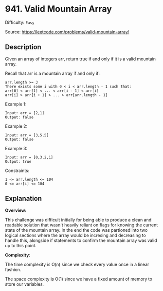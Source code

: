 # 941. Valid Mountain Array

Difficulty: ```Easy```

Source: https://leetcode.com/problems/valid-mountain-array/

## Description

Given an array of integers arr, return true if and only if it is a valid mountain array.

Recall that arr is a mountain array if and only if:

```
arr.length >= 3
There exists some i with 0 < i < arr.length - 1 such that:
arr[0] < arr[1] < ... < arr[i - 1] < arr[i]
arr[i] > arr[i + 1] > ... > arr[arr.length - 1]
```

Example 1:
```
Input: arr = [2,1]
Output: false
```

Example 2:
```
Input: arr = [3,5,5]
Output: false
```

Example 3:
```
Input: arr = [0,3,2,1]
Output: true
```

Constraints:
```
1 <= arr.length <= 104
0 <= arr[i] <= 104
```

## Explanation

__Overview:__

This challenge was difficult initially for being able to produce a clean and readable solution that wasn't heavily reliant on flags for knowing the current state of the mountain array. In the end the code was partioned into two logical sections where the array would be incresing and decreasing to handle this, alongside if statements to confirm the mountain array was valid up to this point.

__Complexity:__

The time complexity is O(n) since we check every value once in a linear fashion.

The space complexity is O(1) since we have a fixed amount of memory to store our variables.
